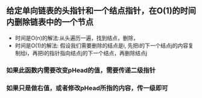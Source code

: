 ## 给定单向链表的头指针和一个结点指针，在O(1)的时间内删除链表中的一个节点
- 时间是O(n)的解法:从头遍历一遍，找到结点，删除，
- 时间是O(1)的解法:
假设我们需要删除的结点是i, 先把i的下一个结点j的内容复制给i，再把i的指针指向结点j的下一个结点，再删除结点j 


### 如果此函数内需要改变pHead的值，需要传递二级指针
### 如果只是做右值，或者修改pHead所指的内容，传一级即可


